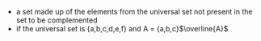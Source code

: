 - a set made up of the elements from the universal set not present in the set to be complemented
- if the universal set is {a,b,c,d,e,f} and A = {a,b,c}$\overline{A}$
